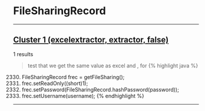 # FileSharingRecord

***

## [Cluster 1 (excelextractor, extractor, false)](./1)
1 results
> test that we get the same value as excel and , for 
{% highlight java %}
2330. FileSharingRecord frec = getFileSharing();
2333. frec.setReadOnly((short)1);
2334. frec.setPassword(FileSharingRecord.hashPassword(password));
2335. frec.setUsername(username);
{% endhighlight %}

***

